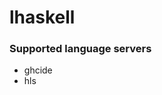 <!--- THIS DOCUMENT IS AUTOMATICALLY GENERATED, DON'T EDIT IT -->
# lhaskell

### Supported language servers

- ghcide
- hls
